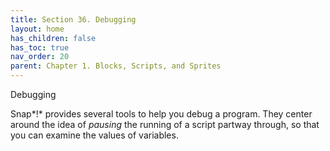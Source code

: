 ```yaml
---
title: Section 36. Debugging
layout: home
has_children: false
has_toc: true
nav_order: 20
parent: Chapter 1. Blocks, Scripts, and Sprites
---
```


Debugging

Snap*!* provides several tools to help you debug a program. They center
around the idea of *pausing* the running of a script partway through, so
that you can examine the values of variables.

